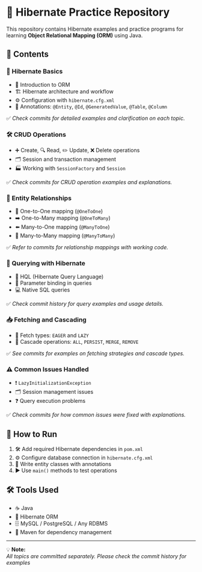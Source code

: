 # 📝 Hibernate Practice Repository  

This repository contains Hibernate examples and practice programs for learning **Object Relational Mapping (ORM)** using Java.  

## 📂 Contents  

### 📌 Hibernate Basics  
- 📖 Introduction to ORM  
- 🏗️ Hibernate architecture and workflow  
- ⚙️ Configuration with `hibernate.cfg.xml`  
- 📝 Annotations: `@Entity`, `@Id`, `@GeneratedValue`, `@Table`, `@Column`  

✅ *Check commits for detailed examples and clarification on each topic.*  

### 🛠️ CRUD Operations  
- ➕ Create, 🔍 Read, ✏️ Update, ❌ Delete operations  
- 🗂️ Session and transaction management  
- 🏭 Working with `SessionFactory` and `Session`  

✅ *Check commits for CRUD operation examples and explanations.*  

### 🔗 Entity Relationships  
- 🔄 One-to-One mapping (`@OneToOne`)  
- ➡️ One-to-Many mapping (`@OneToMany`)  
- ⬅️ Many-to-One mapping (`@ManyToOne`)  
- 🔁 Many-to-Many mapping (`@ManyToMany`)  

✅ *Refer to commits for relationship mappings with working code.*  

### 🔎 Querying with Hibernate  
- 📝 HQL (Hibernate Query Language)  
- 🧩 Parameter binding in queries  
- 💻 Native SQL queries  

✅ *Check commit history for query examples and usage details.*  

### 📥 Fetching and Cascading  
- 🚀 Fetch types: `EAGER` and `LAZY`  
- 🔄 Cascade operations: `ALL`, `PERSIST`, `MERGE`, `REMOVE`  

✅ *See commits for examples on fetching strategies and cascade types.*  

### ⚠️ Common Issues Handled  
- ❗ `LazyInitializationException`  
- 🗂️ Session management issues  
- ❓ Query execution problems  

✅ *Check commits for how common issues were fixed with explanations.*  

## 🚀 How to Run  

1. 🛠️ Add required Hibernate dependencies in `pom.xml`  
2. ⚙️ Configure database connection in `hibernate.cfg.xml`  
3. 📝 Write entity classes with annotations  
4. ▶️ Use `main()` methods to test operations  

## 🛠️ Tools Used  

- ☕ Java  
- 🔗 Hibernate ORM  
- 🗄️ MySQL / PostgreSQL / Any RDBMS  
- 🐘 Maven for dependency management  

---

💡 **Note:**  
*All topics are committed separately. Please check the commit history for examples*  
